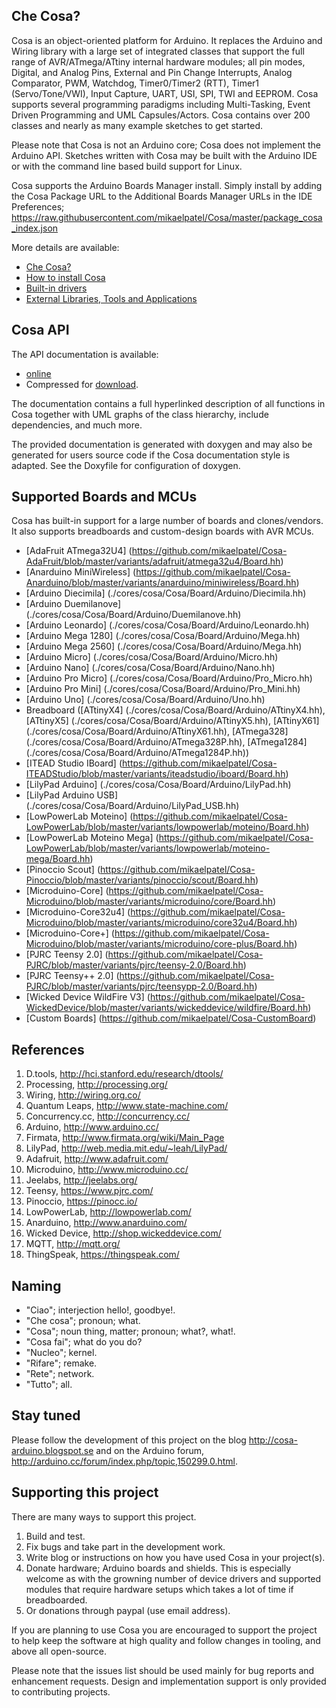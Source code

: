 Che Cosa?
---------

Cosa is an object-oriented platform for Arduino. It replaces the Arduino
and Wiring library with a large set of integrated classes that support
the full range of AVR/ATmega/ATtiny internal hardware modules; all pin
modes, Digital, and Analog Pins, External and Pin Change Interrupts,
Analog Comparator, PWM, Watchdog, Timer0/Timer2 (RTT), Timer1
(Servo/Tone/VWI), Input Capture, UART, USI, SPI, TWI and EEPROM. Cosa
supports several programming paradigms including Multi-Tasking, Event
Driven Programming and UML Capsules/Actors. Cosa contains over 200
classes and nearly as many example sketches to get started.

Please note that Cosa is not an Arduino core; Cosa does not implement
the Arduino API. Sketches written with Cosa may be built with the
Arduino IDE or with the command line based build support for Linux.

Cosa supports the Arduino Boards Manager install. Simply install by
adding the Cosa Package URL to the Additional Boards Manager URLs in
the IDE Preferences; https://raw.githubusercontent.com/mikaelpatel/Cosa/master/package_cosa_index.json


More details are available:

* [Che Cosa?](./doc/01-cosa.md)
* [How to install Cosa](./doc/02-install.md)
* [Built-in drivers](./doc/04-drivers.md)
* [External Libraries, Tools and Applications](./doc/05-libraries.md)

Cosa API
--------

The API documentation is available:

* [online](http://dl.dropbox.com/u/993383/Cosa/doc/html/index.html)
* Compressed for [download](http://dl.dropbox.com/u/993383/Cosa/doc.zip).

The documentation contains a full hyperlinked description of all functions
in Cosa together with UML graphs of the class hierarchy, include dependencies,
and much more.

The provided documentation is generated with doxygen and may also be
generated for users source code if the Cosa documentation style is
adapted. See the Doxyfile for configuration of doxygen.

Supported Boards and MCUs
-------------------------

Cosa has built-in support for a large number of boards and
clones/vendors. It also supports breadboards and custom-design
boards with AVR MCUs.

* [AdaFruit ATmega32U4] (https://github.com/mikaelpatel/Cosa-AdaFruit/blob/master/variants/adafruit/atmega32u4/Board.hh)
* [Anarduino MiniWireless] (https://github.com/mikaelpatel/Cosa-Anarduino/blob/master/variants/anarduino/miniwireless/Board.hh)
* [Arduino Diecimila] (./cores/cosa/Cosa/Board/Arduino/Diecimila.hh)
* [Arduino Duemilanove] (./cores/cosa/Cosa/Board/Arduino/Duemilanove.hh)
* [Arduino Leonardo] (./cores/cosa/Cosa/Board/Arduino/Leonardo.hh)
* [Arduino Mega 1280] (./cores/cosa/Cosa/Board/Arduino/Mega.hh)
* [Arduino Mega 2560] (./cores/cosa/Cosa/Board/Arduino/Mega.hh)
* [Arduino Micro] (./cores/cosa/Cosa/Board/Arduino/Micro.hh)
* [Arduino Nano] (./cores/cosa/Cosa/Board/Arduino/Nano.hh)
* [Arduino Pro Micro] (./cores/cosa/Cosa/Board/Arduino/Pro_Micro.hh)
* [Arduino Pro Mini] (./cores/cosa/Cosa/Board/Arduino/Pro_Mini.hh)
* [Arduino Uno] (./cores/cosa/Cosa/Board/Arduino/Uno.hh)
* Breadboard ([ATtinyX4] (./cores/cosa/Cosa/Board/Arduino/ATtinyX4.hh), [ATtinyX5] (./cores/cosa/Cosa/Board/Arduino/ATtinyX5.hh), [ATtinyX61] (./cores/cosa/Cosa/Board/Arduino/ATtinyX61.hh), [ATmega328] (./cores/cosa/Cosa/Board/Arduino/ATmega328P.hh), [ATmega1284] (./cores/cosa/Cosa/Board/Arduino/ATmega1284P.hh))
* [ITEAD Studio IBoard] (https://github.com/mikaelpatel/Cosa-ITEADStudio/blob/master/variants/iteadstudio/iboard/Board.hh)
* [LilyPad Arduino] (./cores/cosa/Cosa/Board/Arduino/LilyPad.hh)
* [LilyPad Arduino USB] (./cores/cosa/Cosa/Board/Arduino/LilyPad_USB.hh)
* [LowPowerLab Moteino] (https://github.com/mikaelpatel/Cosa-LowPowerLab/blob/master/variants/lowpowerlab/moteino/Board.hh)
* [LowPowerLab Moteino Mega] (https://github.com/mikaelpatel/Cosa-LowPowerLab/blob/master/variants/lowpowerlab/moteino-mega/Board.hh)
* [Pinoccio Scout] (https://github.com/mikaelpatel/Cosa-Pinoccio/blob/master/variants/pinoccio/scout/Board.hh)
* [Microduino-Core] (https://github.com/mikaelpatel/Cosa-Microduino/blob/master/variants/microduino/core/Board.hh)
* [Microduino-Core32u4] (https://github.com/mikaelpatel/Cosa-Microduino/blob/master/variants/microduino/core32u4/Board.hh)
* [Microduino-Core+] (https://github.com/mikaelpatel/Cosa-Microduino/blob/master/variants/microduino/core-plus/Board.hh)
* [PJRC Teensy 2.0] (https://github.com/mikaelpatel/Cosa-PJRC/blob/master/variants/pjrc/teensy-2.0/Board.hh)
* [PJRC Teensy++ 2.0] (https://github.com/mikaelpatel/Cosa-PJRC/blob/master/variants/pjrc/teensypp-2.0/Board.hh)
* [Wicked Device WildFire V3] (https://github.com/mikaelpatel/Cosa-WickedDevice/blob/master/variants/wickeddevice/wildfire/Board.hh)
* [Custom Boards] (https://github.com/mikaelpatel/Cosa-CustomBoard)

References
----------

1. D.tools, http://hci.stanford.edu/research/dtools/
2. Processing, http://processing.org/
3. Wiring, http://wiring.org.co/
4. Quantum Leaps, http://www.state-machine.com/
5. Concurrency.cc, http://concurrency.cc/
6. Arduino, http://www.arduino.cc/
7. Firmata, http://www.firmata.org/wiki/Main_Page
8. LilyPad, http://web.media.mit.edu/~leah/LilyPad/
9. Adafruit, http://www.adafruit.com/
10. Microduino, http://www.microduino.cc/
11. Jeelabs, http://jeelabs.org/
12. Teensy, https://www.pjrc.com/
13. Pinoccio, https://pinocc.io/
14. LowPowerLab, http://lowpowerlab.com/
15. Anarduino, http://www.anarduino.com/
16. Wicked Device, http://shop.wickeddevice.com/
17. MQTT, http://mqtt.org/
18. ThingSpeak, https://thingspeak.com/

Naming
------

* "Ciao"; interjection hello!, goodbye!.
* "Che cosa"; pronoun; what.
* "Cosa"; noun thing, matter; pronoun; what?, what!.
* "Cosa fai"; what do you do?
* "Nucleo"; kernel.
* "Rifare"; remake.
* "Rete"; network.
* "Tutto"; all.

Stay tuned
----------

Please follow the development of this project on the blog
http://cosa-arduino.blogspot.se and on the Arduino forum,
http://arduino.cc/forum/index.php/topic,150299.0.html.

Supporting this project
-----------------------

There are many ways to support this project.

1. Build and test.
2. Fix bugs and take part in the development work.
3. Write blog or instructions on how you have used Cosa in your
project(s).
4. Donate hardware; Arduino boards and shields. This is especially
welcome as with the growning number of device drivers and supported
modules that require hardware setups which takes a lot of time if
breadboarded.
5. Or donations through paypal (use email address).

If you are planning to use Cosa you are encouraged to support the
project to help keep the software at high quality and follow
changes in tooling, and above all open-source.

Please note that the issues list should be used mainly for bug reports
and enhancement requests. Design and implementation support is only
provided to contributing projects.
